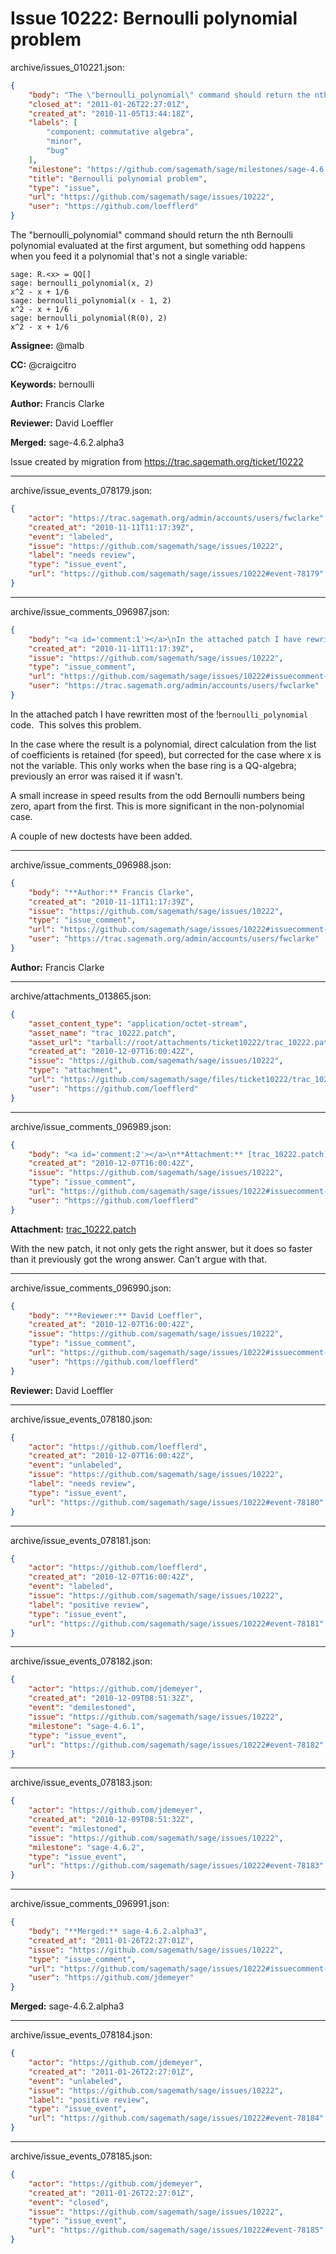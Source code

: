 # Issue 10222: Bernoulli polynomial problem

archive/issues_010221.json:
```json
{
    "body": "The \"bernoulli_polynomial\" command should return the nth Bernoulli polynomial evaluated at the first argument, but something odd happens when you feed it a polynomial that's not a single variable:\n\n```\nsage: R.<x> = QQ[]\nsage: bernoulli_polynomial(x, 2)\nx^2 - x + 1/6\nsage: bernoulli_polynomial(x - 1, 2)\nx^2 - x + 1/6\nsage: bernoulli_polynomial(R(0), 2)\nx^2 - x + 1/6\n```\n\n\n\n\n**Assignee:** @malb\n\n**CC:**  @craigcitro\n\n**Keywords:** bernoulli\n\n**Author:** Francis Clarke\n\n**Reviewer:** David Loeffler\n\n**Merged:** sage-4.6.2.alpha3\n\nIssue created by migration from https://trac.sagemath.org/ticket/10222\n\n",
    "closed_at": "2011-01-26T22:27:01Z",
    "created_at": "2010-11-05T13:44:18Z",
    "labels": [
        "component: commutative algebra",
        "minor",
        "bug"
    ],
    "milestone": "https://github.com/sagemath/sage/milestones/sage-4.6.2",
    "title": "Bernoulli polynomial problem",
    "type": "issue",
    "url": "https://github.com/sagemath/sage/issues/10222",
    "user": "https://github.com/loefflerd"
}
```
The "bernoulli_polynomial" command should return the nth Bernoulli polynomial evaluated at the first argument, but something odd happens when you feed it a polynomial that's not a single variable:

```
sage: R.<x> = QQ[]
sage: bernoulli_polynomial(x, 2)
x^2 - x + 1/6
sage: bernoulli_polynomial(x - 1, 2)
x^2 - x + 1/6
sage: bernoulli_polynomial(R(0), 2)
x^2 - x + 1/6
```




**Assignee:** @malb

**CC:**  @craigcitro

**Keywords:** bernoulli

**Author:** Francis Clarke

**Reviewer:** David Loeffler

**Merged:** sage-4.6.2.alpha3

Issue created by migration from https://trac.sagemath.org/ticket/10222





---

archive/issue_events_078179.json:
```json
{
    "actor": "https://trac.sagemath.org/admin/accounts/users/fwclarke",
    "created_at": "2010-11-11T11:17:39Z",
    "event": "labeled",
    "issue": "https://github.com/sagemath/sage/issues/10222",
    "label": "needs review",
    "type": "issue_event",
    "url": "https://github.com/sagemath/sage/issues/10222#event-78179"
}
```



---

archive/issue_comments_096987.json:
```json
{
    "body": "<a id='comment:1'></a>\nIn the attached patch I have rewritten most of the !`bernoulli_polynomial` code. \u00a0This solves this problem.\n\nIn the case where the result is a polynomial, direct calculation from the list of coefficients is retained (for speed), but corrected for the case where x is not the variable.  This only works when the base ring is a QQ-algebra; previously an error was raised it if wasn't.\n\nA small increase in speed results from the odd Bernoulli numbers being zero, apart from the first.   This is more significant in the non-polynomial case.\n\nA couple of new doctests have been added.",
    "created_at": "2010-11-11T11:17:39Z",
    "issue": "https://github.com/sagemath/sage/issues/10222",
    "type": "issue_comment",
    "url": "https://github.com/sagemath/sage/issues/10222#issuecomment-96987",
    "user": "https://trac.sagemath.org/admin/accounts/users/fwclarke"
}
```

<a id='comment:1'></a>
In the attached patch I have rewritten most of the !`bernoulli_polynomial` code.  This solves this problem.

In the case where the result is a polynomial, direct calculation from the list of coefficients is retained (for speed), but corrected for the case where x is not the variable.  This only works when the base ring is a QQ-algebra; previously an error was raised it if wasn't.

A small increase in speed results from the odd Bernoulli numbers being zero, apart from the first.   This is more significant in the non-polynomial case.

A couple of new doctests have been added.



---

archive/issue_comments_096988.json:
```json
{
    "body": "**Author:** Francis Clarke",
    "created_at": "2010-11-11T11:17:39Z",
    "issue": "https://github.com/sagemath/sage/issues/10222",
    "type": "issue_comment",
    "url": "https://github.com/sagemath/sage/issues/10222#issuecomment-96988",
    "user": "https://trac.sagemath.org/admin/accounts/users/fwclarke"
}
```

**Author:** Francis Clarke



---

archive/attachments_013865.json:
```json
{
    "asset_content_type": "application/octet-stream",
    "asset_name": "trac_10222.patch",
    "asset_url": "tarball://root/attachments/ticket10222/trac_10222.patch",
    "created_at": "2010-12-07T16:00:42Z",
    "issue": "https://github.com/sagemath/sage/issues/10222",
    "type": "attachment",
    "url": "https://github.com/sagemath/sage/files/ticket10222/trac_10222.patch",
    "user": "https://github.com/loefflerd"
}
```



---

archive/issue_comments_096989.json:
```json
{
    "body": "<a id='comment:2'></a>\n**Attachment:** [trac_10222.patch](https://github.com/sagemath/sage/files/ticket10222/trac_10222.patch)\n\nWith the new patch, it not only gets the right answer, but it does so faster than it previously got the wrong answer. Can't argue with that.",
    "created_at": "2010-12-07T16:00:42Z",
    "issue": "https://github.com/sagemath/sage/issues/10222",
    "type": "issue_comment",
    "url": "https://github.com/sagemath/sage/issues/10222#issuecomment-96989",
    "user": "https://github.com/loefflerd"
}
```

<a id='comment:2'></a>
**Attachment:** [trac_10222.patch](https://github.com/sagemath/sage/files/ticket10222/trac_10222.patch)

With the new patch, it not only gets the right answer, but it does so faster than it previously got the wrong answer. Can't argue with that.



---

archive/issue_comments_096990.json:
```json
{
    "body": "**Reviewer:** David Loeffler",
    "created_at": "2010-12-07T16:00:42Z",
    "issue": "https://github.com/sagemath/sage/issues/10222",
    "type": "issue_comment",
    "url": "https://github.com/sagemath/sage/issues/10222#issuecomment-96990",
    "user": "https://github.com/loefflerd"
}
```

**Reviewer:** David Loeffler



---

archive/issue_events_078180.json:
```json
{
    "actor": "https://github.com/loefflerd",
    "created_at": "2010-12-07T16:00:42Z",
    "event": "unlabeled",
    "issue": "https://github.com/sagemath/sage/issues/10222",
    "label": "needs review",
    "type": "issue_event",
    "url": "https://github.com/sagemath/sage/issues/10222#event-78180"
}
```



---

archive/issue_events_078181.json:
```json
{
    "actor": "https://github.com/loefflerd",
    "created_at": "2010-12-07T16:00:42Z",
    "event": "labeled",
    "issue": "https://github.com/sagemath/sage/issues/10222",
    "label": "positive review",
    "type": "issue_event",
    "url": "https://github.com/sagemath/sage/issues/10222#event-78181"
}
```



---

archive/issue_events_078182.json:
```json
{
    "actor": "https://github.com/jdemeyer",
    "created_at": "2010-12-09T08:51:32Z",
    "event": "demilestoned",
    "issue": "https://github.com/sagemath/sage/issues/10222",
    "milestone": "sage-4.6.1",
    "type": "issue_event",
    "url": "https://github.com/sagemath/sage/issues/10222#event-78182"
}
```



---

archive/issue_events_078183.json:
```json
{
    "actor": "https://github.com/jdemeyer",
    "created_at": "2010-12-09T08:51:32Z",
    "event": "milestoned",
    "issue": "https://github.com/sagemath/sage/issues/10222",
    "milestone": "sage-4.6.2",
    "type": "issue_event",
    "url": "https://github.com/sagemath/sage/issues/10222#event-78183"
}
```



---

archive/issue_comments_096991.json:
```json
{
    "body": "**Merged:** sage-4.6.2.alpha3",
    "created_at": "2011-01-26T22:27:01Z",
    "issue": "https://github.com/sagemath/sage/issues/10222",
    "type": "issue_comment",
    "url": "https://github.com/sagemath/sage/issues/10222#issuecomment-96991",
    "user": "https://github.com/jdemeyer"
}
```

**Merged:** sage-4.6.2.alpha3



---

archive/issue_events_078184.json:
```json
{
    "actor": "https://github.com/jdemeyer",
    "created_at": "2011-01-26T22:27:01Z",
    "event": "unlabeled",
    "issue": "https://github.com/sagemath/sage/issues/10222",
    "label": "positive review",
    "type": "issue_event",
    "url": "https://github.com/sagemath/sage/issues/10222#event-78184"
}
```



---

archive/issue_events_078185.json:
```json
{
    "actor": "https://github.com/jdemeyer",
    "created_at": "2011-01-26T22:27:01Z",
    "event": "closed",
    "issue": "https://github.com/sagemath/sage/issues/10222",
    "type": "issue_event",
    "url": "https://github.com/sagemath/sage/issues/10222#event-78185"
}
```
